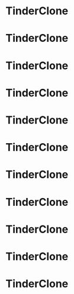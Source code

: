 # TinderClone
# TinderClone
# TinderClone
# TinderClone
# TinderClone
# TinderClone
# TinderClone
# TinderClone
# TinderClone
# TinderClone
# TinderClone

